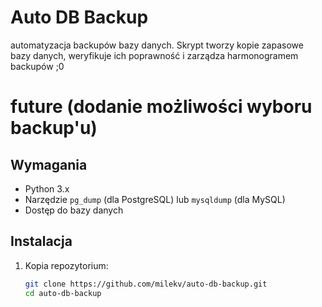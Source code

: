# Auto DB Backup

automatyzacja backupów bazy danych. 
Skrypt tworzy kopie zapasowe bazy danych, weryfikuje ich poprawność i zarządza harmonogramem backupów ;0

# future (dodanie możliwości wyboru backup'u)

## Wymagania

- Python 3.x
- Narzędzie `pg_dump` (dla PostgreSQL) lub `mysqldump` (dla MySQL)
- Dostęp do bazy danych

## Instalacja

1. Kopia repozytorium:
   ```bash
   git clone https://github.com/milekv/auto-db-backup.git
   cd auto-db-backup
